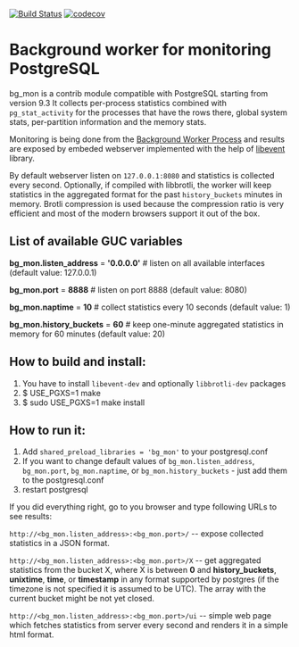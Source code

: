 [![Build Status](https://github.com/CyberDem0n/bg_mon/actions/workflows/tests.yaml/badge.svg)](https://github.com/CyberDem0n/bg_mon/actions/workflows/tests.yaml) [![codecov](https://codecov.io/gh/CyberDem0n/bg_mon/graph/badge.svg?token=IS7CWT9FOM)](https://codecov.io/gh/CyberDem0n/bg_mon)

Background worker for monitoring PostgreSQL
===========================================

bg\_mon is a contrib module compatible with PostgreSQL starting from version 9.3
It collects per-process statistics combined with `pg_stat_activity` for the processes that have the rows there, global system stats, per-partition information and the memory stats.

Monitoring is being done from the [Background Worker Process](http://www.postgresql.org/docs/current/bgworker.html) and results are exposed by embeded webserver implemented with the help of [libevent](http://libevent.org/) library.

By default webserver listen on `127.0.0.1:8080` and statistics is collected every second. Optionally, if compiled with libbrotli, the worker will keep statistics in the aggregated format for the past `history_buckets` minutes in memory. Brotli compression is used because the compression ratio is very efficient and most of the modern browsers support it out of the box.

List of available GUC variables
-------------------------------

**bg\_mon.listen\_address** = **'0.0.0.0'** # listen on all available interfaces (default value: 127.0.0.1)

**bg\_mon.port** = **8888** # listen on port 8888 (default value: 8080)

**bg\_mon.naptime** = **10** # collect statistics every 10 seconds (default value: 1)

**bg\_mon.history\_buckets** = **60** # keep one-minute aggregated statistics in memory for 60 minutes (default value: 20)

How to build and install:
-------------------------

1. You have to install `libevent-dev` and optionally `libbrotli-dev` packages
2. $ USE\_PGXS=1 make
3. $ sudo USE\_PGXS=1 make install

How to run it:
--------------
1. Add `shared_preload_libraries = 'bg_mon'` to your postgresql.conf
2. If you want to change default values of `bg_mon.listen_address`, `bg_mon.port`, `bg_mon.naptime`, or `bg_mon.history_buckets` - just add them to the postgresql.conf
3. restart postgresql

If you did everything right, go to you browser and type following URLs to see results:

`http://<bg_mon.listen_address>:<bg_mon.port>/` -- expose collected statistics in a JSON format.

`http://<bg_mon.listen_address>:<bg_mon.port>/X` -- get aggregated statistics from the bucket X, where X is between **0** and **history\_buckets**, **unixtime**, **time**, or **timestamp** in any format supported by postgres (if the timezone is not specified it is assumed to be UTC). The array with the current bucket might be not yet closed.

`http://<bg_mon.listen_address>:<bg_mon.port>/ui` -- simple web page which fetches statistics from server every second and renders it in a simple html format.
